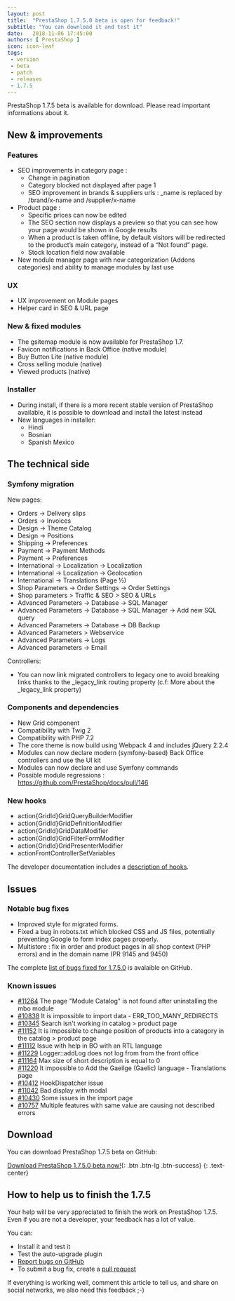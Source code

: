 ```yaml
---
layout: post
title:  "PrestaShop 1.7.5.0 beta is open for feedback!"
subtitle: "You can download it and test it"
date:   2018-11-06 17:45:00
authors: [ PrestaShop ]
icon: icon-leaf
tags:
 - version
 - beta
 - patch
 - releases
 - 1.7.5
---
```


PrestaShop 1.7.5 beta is available for download. Please read important informations about it.

## New & improvements

### Features

- SEO improvements in category page :
  - Change in pagination
  - Category blocked not displayed after page 1
  - SEO improvement in brands & suppliers urls : _name is replaced by /brand/x-name and /supplier/x-name 
- Product page :
  - Specific prices can now be edited
  - The SEO section now displays a preview so that you can see how your page would be shown in Google results
  - When a product is taken offline, by default visitors will be redirected to the product’s main category, instead of a “Not found” page.
  - Stock location field now available
- New module manager page with new categorization (Addons categories) and ability to manage modules by last use


### UX

- UX improvement on Module pages
- Helper card in SEO & URL page

### New & fixed modules

- The gsitemap module is now available for PrestaShop 1.7.
- Favicon notifications in Back Office (native module)
- Buy Button Lite (native module)
- Cross selling module (native)
- Viewed products (native)


### Installer

- During install, if there is a more recent stable version of PrestaShop available, it is possible to download and install the latest instead
- New languages in installer:
  - Hindi
  - Bosnian
  - Spanish Mexico
 

## The technical side

### Symfony migration

New pages:
- Orders -> Delivery slips
- Orders -> Invoices
- Design -> Theme Catalog
- Design -> Positions
- Shipping -> Preferences
- Payment -> Payment Methods
- Payment -> Preferences
- International -> Localization -> Localization
- International -> Localization -> Geolocation
- International -> Translations (Page ½)
- Shop Parameters -> Order Settings -> Order Settings
- Shop parameters > Traffic & SEO > SEO & URLs
- Advanced Parameters -> Database -> SQL Manager
- Advanced Parameters -> Database -> SQL Manager -> Add new SQL query
- Advanced Parameters -> Database -> DB Backup
- Advanced Parameters > Webservice
- Advanced Parameters -> Logs
- Advanced parameters -> Email

Controllers:
- You can now link migrated controllers to legacy one to avoid breaking links thanks to the _legacy_link routing property (c.f: More about the _legacy_link property)

### Components and dependencies

- New Grid component
- Compatibility with Twig 2
- Compatibility with PHP 7.2
- The core theme is now build using Webpack 4 and includes jQuery 2.2.4
- Modules can now declare modern (symfony-based) Back Office controllers and use the UI kit
- Modules can now declare and use Symfony commands
- Possible module regressions : https://github.com/PrestaShop/docs/pull/146


### New hooks

- action{GridId}GridQueryBuilderModifier
- action{GridId}GridDefinitionModifier
- action{GridId}GridDataModifier
- action{GridId}GridFilterFormModifier
- action{GridId}GridPresenterModifier
- actionFrontControllerSetVariables

The developer documentation includes a [description of hooks](https://devdocs.prestashop.com/1.7/modules/concepts/hooks/list-of-hooks/).

## Issues

### Notable bug fixes

- Improved style for migrated forms.
- Fixed a bug in robots.txt which blocked CSS and JS files, potentially preventing Google to form index pages properly.
- Multistore : fix in order and product pages in all shop context (PHP errors) and in the domain name (PR 9145 and 9450)

The complete [list of bugs fixed for 1.7.5.0](https://github.com/PrestaShop/PrestaShop/issues?utf8=%E2%9C%93&q=is%3Aissue+milestone%3A1.7.5.0+label%3Afixed) is avalaible on GitHub.

### Known issues

- [#11264](https://github.com/PrestaShop/PrestaShop/issues/11264) The page "Module Catalog" is not found after uninstalling the mbo module
- [#10838](https://github.com/PrestaShop/PrestaShop/issues/10838) It is impossible to import data - ERR_TOO_MANY_REDIRECTS
- [#10345](https://github.com/PrestaShop/PrestaShop/issues/10345) Search isn't working in catalog > product page
- [#11152](https://github.com/PrestaShop/PrestaShop/issues/11152) It is impossible to change position of products into a category in the catalog > product page
- [#11112](https://github.com/PrestaShop/PrestaShop/issues/11112) Issue with help in BO with an RTL language
- [#11229](https://github.com/PrestaShop/PrestaShop/issues/11229) Logger::addLog does not log from from the front office
- [#11164](https://github.com/PrestaShop/PrestaShop/issues/11164) Max size of short description is equal to 0
- [#11220](https://github.com/PrestaShop/PrestaShop/issues/11220) It impossible to Add the Gaeilge (Gaelic) language - Translations page
- [#10412](https://github.com/PrestaShop/PrestaShop/issues/10412) HookDispatcher issue
- [#11042](https://github.com/PrestaShop/PrestaShop/issues/11042) Bad display with modal
- [#10430](https://github.com/PrestaShop/PrestaShop/issues/10430) Some issues in the import page
- [#10757](https://github.com/PrestaShop/PrestaShop/issues/10757) Multiple features with same value are causing not described errors

## Download

You can download PrestaShop 1.7.5 beta on GitHub:  

[Download PrestaShop 1.7.5.0 beta now!](https://github.com/PrestaShop/PrestaShop/releases){: .btn .btn-lg .btn-success}
{: .text-center}

## How to help us to finish the 1.7.5

Your help will be very appreciated to finish the work on PrestaShop 1.7.5. Even if you are not a developer, your feedback has a lot of value.

You can:
 - Install it and test it
 - Test the auto-upgrade plugin
 - [Report bugs on GitHub](https://github.com/PrestaShop/PrestaShop/issues)
 - To submit a bug fix, create a [pull request](https://github.com/PrestaShop/PrestaShop/compare)
 
 If everything is working well, comment this article to tell us, and share on social networks, we also need this feedback ;-)
